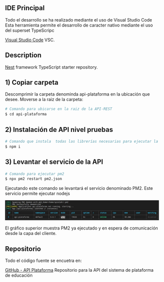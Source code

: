 ## IDE Principal

Todo el desarrollo se ha realizado mediante el uso de Visual Studio Code
Esta herramienta permite el desarrollo de caracter nativo mediante el uso del superset TypeScripc

[Visual Studio Code](https://ionicframework.com/docs/components) VSC.

## Description

[Nest](https://github.com/nestjs/nest) framework TypeScript starter repository.

## 1) Copiar carpeta

Descomprimir la carpeta denominda api-plataforma en la ubicación que desee.
Moverse a la raiz de la carpeta:

```bash
# Comando para ubicarse en la raiz de la API-REST
$ cd api-plataforma
```

## 2) Instalación de API nivel pruebas

```bash
# Comando que instala  todas las librerías necesarias para ejecutar la API-REST
$ npm i
```

## 3) Levantar el servicio de la API

```bash
# Comando para ejecutar pm2
$ npx pm2 restart pm2.json
```

Ejecutando este comando se levantará el servicio denominado PM2.
Este servicio permite ejecutar nodejs

![alt text](./assets/pm2_ejecucion.jpg)

El gráfico superior muestra PM2 ya ejecutado y en espera de comunicación desde la capa del cliente.

## Repositorio

Todo el código fuente se encuetra en:

[GitHub - API Plataforma](https://github.com/DM-UOC/api-plataforma/tree/desarrollo_nestjs) Repositorio para la API del sistema de plataforma de educación
